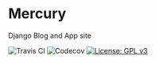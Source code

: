 # Mercury
Django Blog and App site

![Travis CI](https://travis-ci.com/rahul1809/Mercury.svg?branch=master)
![Codecov](https://codecov.io/gh/rahul1809/Mercury/branch/master/graph/badge.svg)
[![License: GPL v3](https://img.shields.io/badge/License-GPLv3-blue.svg)](https://www.gnu.org/licenses/gpl-3.0)